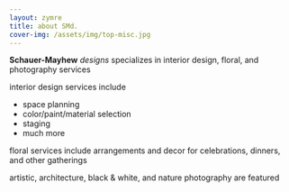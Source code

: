 ```yaml
---
layout: zymre
title: about SMd.
cover-img: /assets/img/top-misc.jpg
---
```


**Schauer-Mayhew** _designs_ specializes in interior design, floral, and photography services  

interior design services include  
* space planning
* color/paint/material selection
* staging
* much more  

floral services include arrangements and decor for celebrations, dinners, and other gatherings  

artistic, architecture, black & white, and nature photography are featured  


